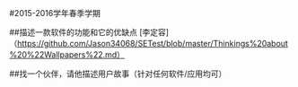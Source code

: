 #2015-2016学年春季学期
 
 
##描述一款软件的功能和它的优缺点
[李定容]（https://github.com/Jason34068/SETest/blob/master/Thinkings%20about%20%22Wallpapers%22.md）

##找一个伙伴，请他描述用户故事（针对任何软件/应用均可）

